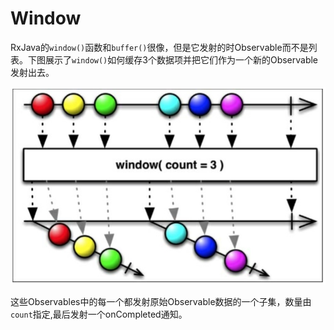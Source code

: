 # Window

RxJava的`window()`函数和`buffer()`很像，但是它发射的时Observable而不是列表。下图展示了`window()`如何缓存3个数据项并把它们作为一个新的Observable发射出去。

![](chapter5_13.png)

这些Observables中的每一个都发射原始Observable数据的一个子集，数量由`count`指定,最后发射一个onCompleted通知。